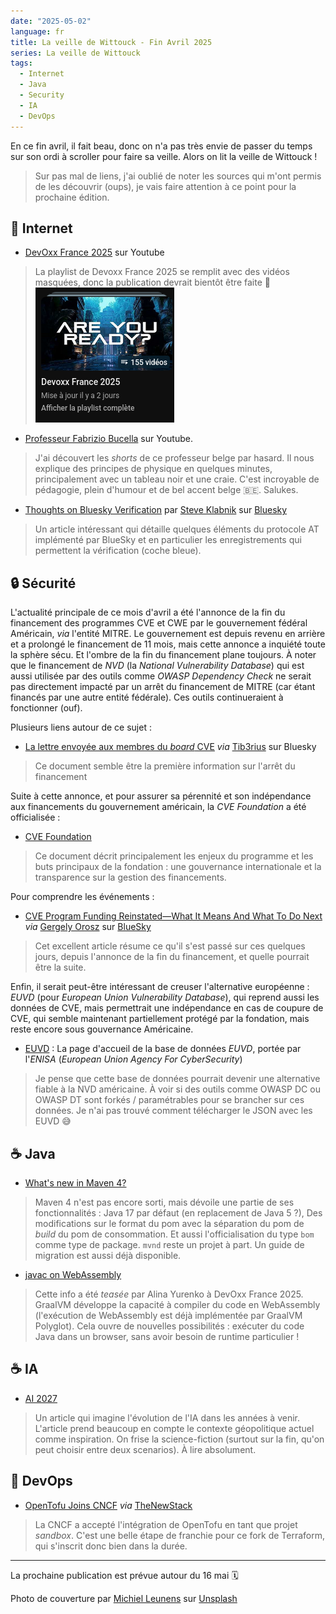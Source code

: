 ```yaml
---
date: "2025-05-02"
language: fr
title: La veille de Wittouck - Fin Avril 2025
series: La veille de Wittouck
tags:
  - Internet
  - Java
  - Security
  - IA
  - DevOps
---
```


En ce fin avril, il fait beau, donc on n'a pas très envie de passer du temps sur son ordi à scroller pour faire sa veille.
Alors on lit la veille de Wittouck !

> Sur pas mal de liens, j'ai oublié de noter les sources qui m'ont permis de les découvrir (oups), je vais faire attention à ce point pour la prochaine édition.

<!--more-->

## 🛜 Internet

* [DevOxx France 2025](https://www.youtube.com/playlist?list=PLTbQvx84FrATiYy0se8yoHJHicXtmDbB-) sur Youtube

> La playlist de Devoxx France 2025 se remplit avec des vidéos masquées, donc la publication devrait bientôt être faite 🤞
> ![](devoxx-playlist.png)

* [Professeur Fabrizio Bucella](https://www.youtube.com/@FabrizioBucella/shorts) sur Youtube.

> J'ai découvert les _shorts_ de ce professeur belge par hasard. Il nous explique des principes de physique en quelques minutes, principalement avec un tableau noir et une craie. C'est incroyable de pédagogie, plein d'humour et de bel accent belge 🇧🇪. Salukes.

* [Thoughts on Bluesky Verification](https://steveklabnik.com/writing/thoughts-on-bluesky-verification/?utm_source=pocket_list) par [Steve Klabnik](https://bsky.app/profile/steveklabnik.com) sur [Bluesky](https://bsky.app/profile/steveklabnik.com/post/3lne4frl43s2d)

> Un article intéressant qui détaille quelques éléments du protocole AT implémenté par BlueSky et en particulier les enregistrements qui permettent la vérification (coche bleue).

## 🔒 Sécurité

L'actualité principale de ce mois d'avril a été l'annonce de la fin du financement des programmes CVE et CWE par le gouvernement fédéral Américain, _via_ l'entité MITRE. Le gouvernement est depuis revenu en arrière et a prolongé le financement de 11 mois, mais cette annonce a inquiété toute la sphère sécu. Et l'ombre de la fin du financement plane toujours.
À noter que le financement de _NVD_ (la _National Vulnerability Database_) qui est aussi utilisée par des outils comme _OWASP Dependency Check_ ne serait pas directement impacté par un arrêt du financement de MITRE (car étant financés par une autre entité fédérale). Ces outils continueraient à fonctionner (ouf).

Plusieurs liens autour de ce sujet :

* [La lettre envoyée aux membres du _board_ CVE](https://bsky.app/profile/tib3rius.bsky.social/post/3lmulrbygoe2g) _via_ [Tib3rius](https://bsky.app/profile/tib3rius.bsky.social) sur Bluesky

> Ce document semble être la première information sur l'arrêt du financement

Suite à cette annonce, et pour assurer sa pérennité et son indépendance aux financements du gouvernement américain, la _CVE Foundation_ a été officialisée :

* [CVE Foundation](https://www.thecvefoundation.org/)

> Ce document décrit principalement les enjeux du programme et les buts principaux de la fondation : une gouvernance internationale et la transparence sur la gestion des financements.

Pour comprendre les événements : 

* [CVE Program Funding Reinstated—What It Means And What To Do Next](https://www.forbes.com/sites/kateoflahertyuk/2025/04/16/cve-program-funding-cut-what-it-means-and-what-to-do-next/) _via_ [Gergely Orosz](https://bsky.app/profile/gergely.pragmaticengineer.com) sur [BlueSky](https://bsky.app/profile/gergely.pragmaticengineer.com/post/3lmwpojt55c27)

> Cet excellent article résume ce qu'il s'est passé sur ces quelques jours, depuis l'annonce de la fin du financement, et quelle pourrait être la suite.

Enfin, il serait peut-être intéressant de creuser l'alternative européenne : _EUVD_ (pour _European Union Vulnerability Database_), qui reprend aussi les données de CVE, mais permettrait une indépendance en cas de coupure de CVE, qui semble maintenant partiellement protégé par la fondation, mais reste encore sous gouvernance Américaine.

* [EUVD](https://euvd.enisa.europa.eu/homepage) : La page d'accueil de la base de données _EUVD_, portée par l'_ENISA_ (_European Union Agency For CyberSecurity_)

> Je pense que cette base de données pourrait devenir une alternative fiable à la NVD américaine. À voir si des outils comme OWASP DC ou OWASP DT sont forkés / paramétrables pour se brancher sur ces données. Je n'ai pas trouvé comment télécharger le JSON avec les EUVD 😅

## ☕ Java

* [What's new in Maven 4?](https://maven.apache.org/whatsnewinmaven4.html)

> Maven 4 n'est pas encore sorti, mais dévoile une partie de ses fonctionnalités : Java 17 par défaut (en replacement de Java 5 ?), Des modifications sur le format du pom avec la séparation du pom de _build_ du pom de consommation. Et aussi l'officialisation du type `bom` comme type de package. `mvnd` reste un projet à part. Un guide de migration est aussi déjà disponible.

* [javac on WebAssembly](https://graalvm.github.io/graalvm-demos/native-image/wasm-javac/)

> Cette info a été _teasée_ par Alina Yurenko à DevOxx France 2025. GraalVM développe la capacité à compiler du code en WebAssembly (l'exécution de WebAssembly est déjà implémentée par GraalVM Polyglot). Cela ouvre de nouvelles possibilités : exécuter du code Java dans un browser, sans avoir besoin de runtime particulier !

## ☕ IA

* [AI 2027](https://ai-2027.com)

> Un article qui imagine l'évolution de l'IA dans les années à venir. L'article prend beaucoup en compte le contexte géopolitique actuel comme inspiration. On frise la science-fiction (surtout sur la fin, qu'on peut choisir entre deux scenarios). À lire absolument.

## 👷 DevOps

* [OpenTofu Joins CNCF](https://thenewstack.io/opentofu-joins-cncf-new-home-for-open-source-iac-project/?utm_source=pocket_list) _via_ [TheNewStack](https://thenewstack.io)

> La CNCF a accepté l'intégration de OpenTofu en tant que projet _sandbox_. C'est une belle étape de franchie pour ce fork de Terraform, qui s'inscrit donc bien dans la durée.

---

La prochaine publication est prévue autour du 16 mai 🗓️

Photo de couverture par [Michiel Leunens](https://unsplash.com/@leunesmedia?utm_content=creditCopyText&utm_medium=referral&utm_source=unsplash) sur [Unsplash](https://unsplash.com/photos/white-ceramic-mug-on-white-ceramic-saucer-beside-bread-on-white-ceramic-plate-0wIHsm2_1fc?utm_content=creditCopyText&utm_medium=referral&utm_source=unsplash)